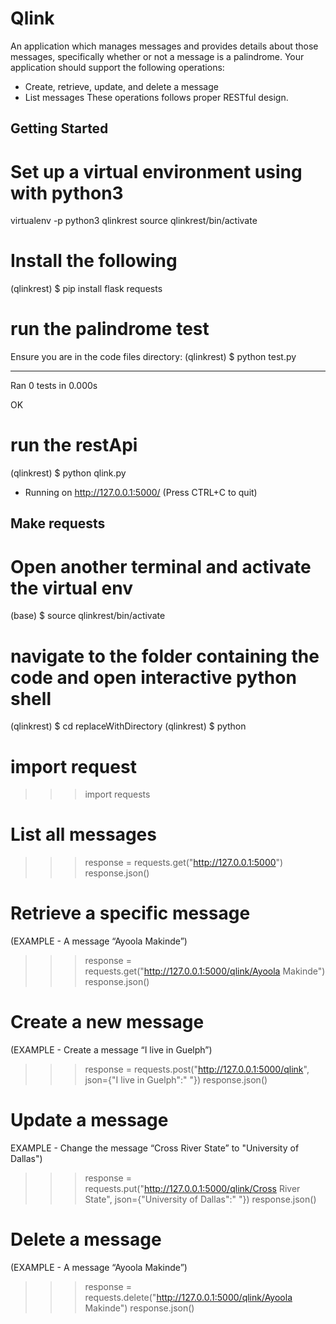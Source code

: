 # Qlink
An application which manages messages and provides details about those
messages, specifically whether or not a message is a palindrome. Your application
should support the following operations:
- Create, retrieve, update, and delete a message
- List messages
These operations follows proper RESTful design.

## Getting Started

# Set up a virtual environment using with python3
virtualenv -p python3 qlinkrest
source qlinkrest/bin/activate

# Install the following
(qlinkrest) $ pip install flask requests 

# run the palindrome test

Ensure you are in the code files directory: 
(qlinkrest) $ python test.py

----------------------------------------------------------------------
Ran 0 tests in 0.000s

OK

# run the restApi

(qlinkrest) $ python qlink.py
* Running on http://127.0.0.1:5000/ (Press CTRL+C to quit)

## Make requests 

# Open another terminal and activate the virtual env
(base) $ source qlinkrest/bin/activate

# navigate to the folder containing the code and open interactive python shell
(qlinkrest) $ cd replaceWithDirectory
(qlinkrest) $ python

# import request
>>> import requests

# List all messages
>>> response = requests.get("http://127.0.0.1:5000")
>>> response.json()

# Retrieve a specific message 
(EXAMPLE - A message “Ayoola Makinde”)
>>> response = requests.get("http://127.0.0.1:5000/qlink/Ayoola Makinde")
>>> response.json()

# Create a new message 
(EXAMPLE - Create a message “I live in Guelph”)
>>> response = requests.post("http://127.0.0.1:5000/qlink", json={"I live in Guelph":" "})
>>> response.json()


# Update a message
EXAMPLE - Change the message “Cross River State” to "University of Dallas")
>>> response = requests.put("http://127.0.0.1:5000/qlink/Cross River State", json={"University of Dallas":" "})
>>> response.json()


# Delete a message
(EXAMPLE - A message “Ayoola Makinde”)
>>> response = requests.delete("http://127.0.0.1:5000/qlink/Ayoola Makinde")
>>> response.json()

